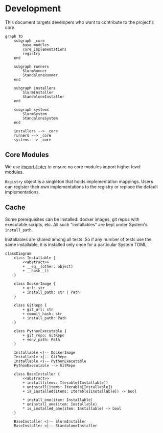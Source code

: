# Development
This document targets developers who want to contribute to the project's core.


```mermaid
graph TD
    subgraph _core
        base_modules
        core_implementations
        registry
    end

    subgraph runners
        SlurmRunner
        StandaloneRunner
    end

    subgraph installers
        SlurmInstaller
        StandaloneInstaller
    end

    subgraph systems
        SlurmSystem
        StandaloneSystem
    end

    installers --> _core
    runners --> _core
    systems --> _core
```

## Core Modules
We use [import-linter](https://github.com/seddonym/import-linter) to ensure no core modules import higher level modules.

`Registry` object is a singleton that holds implementation mappings. Users can register their own implementations to the registry or replace the default implementations.

## Cache
Some prerequisites can be installed: docker images, git repos with executable scripts, etc. All such "installables" are kept under System's `install_path`.

Installables are shared among all tests. So if any number of tests use the same installable, it is installed only once for a particular System TOML.

```mermaid
classDiagram
    class Installable {
        <<abstract>>
        + __eq__(other: object)
        + __hash__()
    }

    class DockerImage {
        + url: str
        + install_path: str | Path
    }

    class GitRepo {
        + git_url: str
        + commit_hash: str
        + install_path: Path
    }

    class PythonExecutable {
        + git_repo: GitRepo
        + venv_path: Path
    }

    Installable <|-- DockerImage
    Installable <|-- GitRepo
    Installable <|-- PythonExecutable
    PythonExecutable --> GitRepo

    class BaseInstaller {
        <<abstract>>
        + install(items: Iterable[Installable])
        + uninstall(items: Iterable[Installable])
        + is_installed(items: Iterable[Installable]) -> bool

        * install_one(item: Installable)
        * uninstall_one(item: Installable)
        * is_installed_one(item: Installable) -> bool
    }

    BaseInstaller <|-- SlurmInstaller
    BaseInstaller <|-- StandaloneInstaller
```
